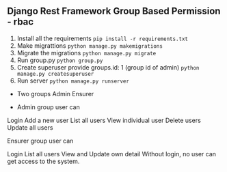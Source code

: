 ## Django Rest Framework Group Based Permission - rbac


1. Install all the requirements
`pip install -r requirements.txt`
2. Make migrattions
 `python manage.py makemigrations`
3. Migrate the migrations
`python manage.py migrate`
4. Run group.py
`python group.py`
5. Create superuser provide groups.id: 1 (group id of admin)
`python manage.py createsuperuser`
6. Run server
`python manage.py runserver`

- Two groups
Admin
Ensurer

- Admin group user can

Login
Add a new user
List all users
View individual user
Delete users
Update all users

Ensurer group user can

Login
List all users
View and Update own detail
Without login, no user can get access to the system.